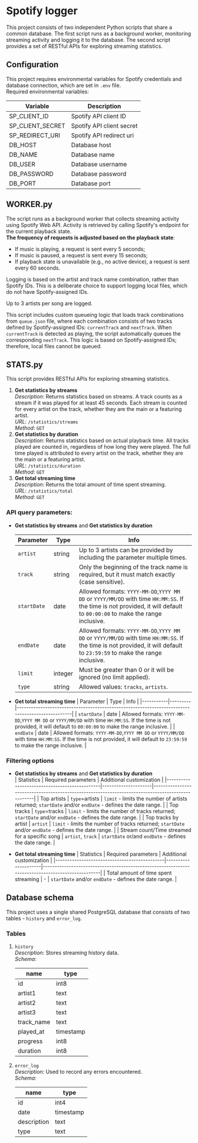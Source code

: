 # Spotify logger
This project consists of two independent Python scripts that share a common database. The first script runs as a background worker, monitoring streaming activity and logging it to the database. The second script provides a set of RESTful APIs for exploring streaming statistics. <br>

## Configuration
This project requires environmental variables for Spotify credentials and database connection, which are set in `.env` file. <br>
Required environmental variables: <br>

| Variable         | Description                 |
|------------------|-----------------------------|
| SP_CLIENT_ID     | Spotify API client ID       |
| SP_CLIENT_SECRET | Spotify API client secret   |
| SP_REDIRECT_URI  | Spotify API redirect uri    |
| DB_HOST          | Database host               |
| DB_NAME          | Database name               |
| DB_USER          | Database username           |
| DB_PASSWORD      | Database password           |
| DB_PORT          | Database port               |

## WORKER.py
The script runs as a background worker that collects streaming activity using Spotify Web API. Activity is retrieved by calling Spotify's endpoint for the current playback state.<br>
**The frequency of requests is adjusted based on the playback state**:
* If music is playing, a request is sent every 5 seconds;
* If music is paused, a request is sent every 15 seconds;
* If playback state is unavailable (e.g., no active device), a request is sent every 60 seconds.

Logging is based on the artist and track name combination, rather than Spotify IDs. This is a deliberate choice to support logging local files, which do not have Spotify-assigned IDs. <br>

Up to 3 artists per song are logged. <br>

This script includes custom queueing logic that loads track combinations from `queue.json` file, where each combination consists of two tracks defined by Spotify-assigned IDs: `currentTrack` and `nextTrack`. When `currentTrack` is detected as playing, the script automatically queues the corresponding `nextTrack`. This logic is based on Spotify-assigned IDs; therefore, local files cannot be queued. <br>

## STATS.py
This script provides RESTful APIs for exploring streaming statistics. <br>
1. **Get statistics by streams** <br>
_Description_: Returns statistics based on streams. A track counts as a stream if it was played for at least 45 seconds. Each stream is counted for every artist on the track, whether they are the main or a featuring artist.<br>
_URL_: `/statistics/streams` <br>
_Method_: `GET` <br>
2. **Get statistics by duration** <br>
_Description_: Returns statistics based on actual playback time. All tracks played are counted in, regardless of how long they were played. The full time played is attributed to every artist on the track, whether they are the main or a featuring artist. <br>
_URL_: `/statistics/duration` <br>
_Method_: `GET` <br>
3. **Get total streaming time**<br>
_Description_: Returns the total amount of time spent streaming. <br>
_URL_: `/statistics/total` <br>
_Method_: `GET` <br>

### API query parameters: <br>
* **Get statistics by streams** and **Get statistics by duration** <br>

  | Parameter | Type    | Info                                                                                            |
  |-----------|---------|-------------------------------------------------------------------------------------------------|
  | `artist`    | string  | Up to 3 artists can be provided by including the parameter multiple times.                    |
  | `track`     | string  | Only the beginning of the track name is required, but it must match exactly (case sensitive). |
  | `startDate` | date    | Allowed formats: `YYYY-MM-DD`,`YYYY MM DD` or `YYYY/MM/DD` with time `HH:MM:SS`. If the time is not provided, it will default to `00:00:00` to make the range inclusive.|
  | `endDate`   | date    | Allowed formats: `YYYY-MM-DD`,`YYYY MM DD` or `YYYY/MM/DD` with time `HH:MM:SS`. If the time is not provided, it will default to `23:59:59` to make the range inclusive.|
  | `limit`     | integer | Must be greater than 0 or it will be ignored (no limit applied).                              |
  | `type`      | string  | Allowed values: `tracks`, `artists`.                                                          |

* **Get total streaming time**
  | Parameter | Type    | Info                                                                                            |
  |-----------|---------|-------------------------------------------------------------------------------------------------|
  | `startDate` | date    | Allowed formats: `YYYY-MM-DD`,`YYYY MM DD` or `YYYY/MM/DD` with time `HH:MM:SS`. If the time is not provided, it will default to `00:00:00` to make the range inclusive. |
  | `endDate`   | date    | Allowed formats: `YYYY-MM-DD`,`YYYY MM DD` or `YYYY/MM/DD` with time `HH:MM:SS`. If the time is not provided, it will default to `23:59:59` to make the range inclusive. |


### Filtering options
* **Get statistics by streams** and **Get statistics by duration** <br>
  | Statistics                                   | Required parameters | Additional customization                                                                         |
  |----------------------------------------------|---------------------|--------------------------------------------------------------------------------------------------|
  | Top artists                                  | `type`=artists      | `limit` - limits the number of artists returned; `startDate` and/or `endDate` - defines the date range.  |
  | Top tracks                                   | `type`=tracks       | `limit` - limits the number of tracks returned; `startDate` and/or `endDate` - defines the date range.   |
  | Top tracks by artist                         | `artist`            | `limit` - limits the number of tracks returned; `startDate` and/or `endDate` - defines the date range.   |
  | Stream count/Time streamed for a specific song | `artist`, `track`   | `startDate` or/and `endDate` - defines the date range.                                                |

* **Get total streaming time**
  | Statistics                                   | Required parameters | Additional customization                                                                         |
  |----------------------------------------------|---------------------|--------------------------------------------------------------------------------------------------|
  | Total amount of time spent streaming         | -                   | `startDate` and/or `endDate` - defines the date range.                                                   |

## Database schema
This project uses a single shared PostgreSQL database that consists of two tables - `history` and `error_log`. 
### Tables
1. `history` <br>
_Description_: Stores streaming history data. <br>
_Schema_: <br>

    | name       |   type    |
    |------------|-----------|
    | id         | int8      |
    | artist1    | text      |
    | artist2    | text      |
    | artist3    | text      |
    | track_name | text      |
    | played_at  | timestamp |
    | progress   | int8      |
    | duration   | int8      |

2. `error_log` <br>
_Description_: Used to record any errors encountered. <br>
_Schema_: <br>

    | name        | type      |
    |-------------|-----------|
    | id          | int4      |
    | date        | timestamp |
    | description | text      |
    | type        | text      |
